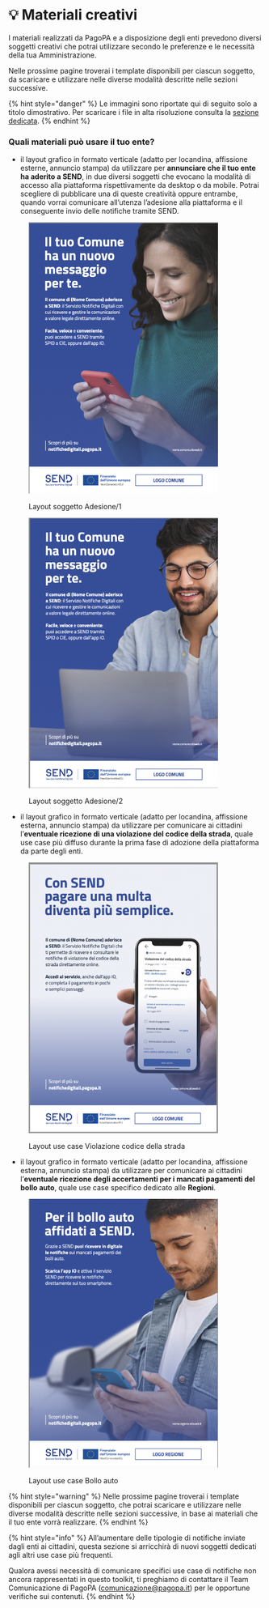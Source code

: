# 💡 Materiali creativi

I materiali realizzati da PagoPA e a disposizione degli enti prevedono diversi soggetti creativi che potrai utilizzare secondo le preferenze e le necessità della tua Amministrazione.

Nelle prossime pagine troverai i template disponibili per ciascun soggetto, da scaricare e utilizzare nelle diverse modalità descritte nelle sezioni successive.

{% hint style="danger" %}
Le immagini sono riportate qui di seguito solo a titolo dimostrativo. Per scaricare i file in alta risoluzione consulta la [sezione dedicata](template-grafici.md).&#x20;
{% endhint %}

### Quali materiali può usare il tuo ente?&#x20;

* il layout grafico in formato verticale (adatto per locandina, affissione esterne, annuncio stampa) da utilizzare per **annunciare che il tuo ente ha aderito a SEND**, in due diversi soggetti che evocano la modalità di accesso alla piattaforma rispettivamente da desktop o da mobile. Potrai scegliere di pubblicare una di queste creatività oppure entrambe, quando vorrai comunicare all’utenza l’adesione alla piattaforma e il conseguente invio delle notifiche tramite SEND. &#x20;



<figure><img src="../../.gitbook/assets/Layout_lawres_smartphone .png" alt="" width="375"><figcaption><p>Layout soggetto Adesione/1</p></figcaption></figure>

<figure><img src="../../.gitbook/assets/layout_lawres_desktop.png" alt="" width="375"><figcaption><p>Layout soggetto Adesione/2</p></figcaption></figure>

* il layout grafico in formato verticale (adatto per locandina, affissione esterna, annuncio stampa) da utilizzare per comunicare ai cittadini l’**eventuale ricezione di una violazione del codice della strada**, quale use case più diffuso durante la prima fase di adozione della piattaforma da parte degli enti.

<figure><img src="../../.gitbook/assets/layout_lawres_multe.png" alt="" width="375"><figcaption><p>Layout use case Violazione codice della strada</p></figcaption></figure>

* il layout grafico in formato verticale (adatto per locandina, affissione esterna, annuncio stampa) da utilizzare per comunicare ai cittadini l’**eventuale ricezione degli accertamenti per i mancati pagamenti del bollo auto**, quale use case specifico dedicato alle **Regioni**.

<figure><img src="../../.gitbook/assets/Layout bollo auto.png" alt="" width="375"><figcaption><p>Layout use case Bollo auto </p></figcaption></figure>

{% hint style="warning" %}
Nelle prossime pagine troverai i template disponibili per ciascun soggetto, che potrai scaricare e utilizzare nelle diverse modalità descritte nelle sezioni successive, in base ai materiali che il tuo ente vorrà realizzare.
{% endhint %}

{% hint style="info" %}
All’aumentare delle tipologie di notifiche inviate dagli enti ai cittadini, questa sezione si arricchirà di nuovi soggetti dedicati agli altri use case più frequenti.&#x20;

Qualora avessi necessità di comunicare specifici use case di notifiche non ancora rappresentati in questo toolkit, ti preghiamo di contattare il Team Comunicazione di PagoPA ([comunicazione@pagopa.it](mailto:comunicazione@pagopa.it)) per le opportune verifiche sui contenuti.
{% endhint %}

